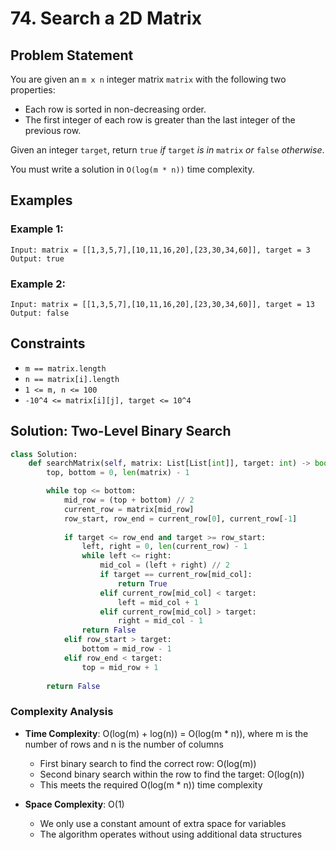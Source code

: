 # 74. Search a 2D Matrix

## Problem Statement

You are given an `m x n` integer matrix `matrix` with the following two properties:
* Each row is sorted in non-decreasing order.
* The first integer of each row is greater than the last integer of the previous row.

Given an integer `target`, return `true` *if* `target` *is in* `matrix` *or* `false` *otherwise*.

You must write a solution in `O(log(m * n))` time complexity.

## Examples

### Example 1:
```
Input: matrix = [[1,3,5,7],[10,11,16,20],[23,30,34,60]], target = 3
Output: true
```

### Example 2:
```
Input: matrix = [[1,3,5,7],[10,11,16,20],[23,30,34,60]], target = 13
Output: false
```

## Constraints
* `m == matrix.length`
* `n == matrix[i].length`
* `1 <= m, n <= 100`
* `-10^4 <= matrix[i][j], target <= 10^4`

## Solution: Two-Level Binary Search

```python
class Solution:
    def searchMatrix(self, matrix: List[List[int]], target: int) -> bool:
        top, bottom = 0, len(matrix) - 1

        while top <= bottom:
            mid_row = (top + bottom) // 2
            current_row = matrix[mid_row]
            row_start, row_end = current_row[0], current_row[-1]
            
            if target <= row_end and target >= row_start:
                left, right = 0, len(current_row) - 1
                while left <= right:
                    mid_col = (left + right) // 2
                    if target == current_row[mid_col]:
                        return True
                    elif current_row[mid_col] < target:
                        left = mid_col + 1
                    elif current_row[mid_col] > target:
                        right = mid_col - 1
                return False
            elif row_start > target:
                bottom = mid_row - 1
            elif row_end < target:
                top = mid_row + 1
                
        return False
```

### Complexity Analysis

- **Time Complexity**: O(log(m) + log(n)) = O(log(m * n)), where m is the number of rows and n is the number of columns
  - First binary search to find the correct row: O(log(m))
  - Second binary search within the row to find the target: O(log(n))
  - This meets the required O(log(m * n)) time complexity

- **Space Complexity**: O(1)
  - We only use a constant amount of extra space for variables
  - The algorithm operates without using additional data structures